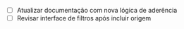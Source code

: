 - [ ] Atualizar documentação com nova lógica de aderência
- [ ] Revisar interface de filtros após incluir origem
